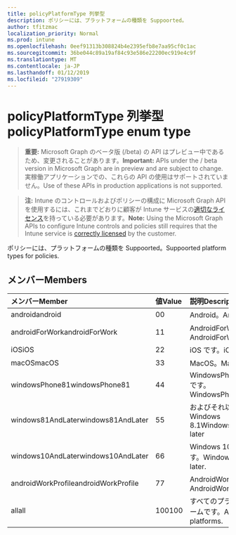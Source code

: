 ```yaml
---
title: policyPlatformType 列挙型
description: ポリシーには、プラットフォームの種類を Suppoorted。
author: tfitzmac
localization_priority: Normal
ms.prod: intune
ms.openlocfilehash: 0eef91313b308824b4e2395efb8e7aa95cf0c1ac
ms.sourcegitcommit: 36be044c89a19af84c93e586e22200ec919e4c9f
ms.translationtype: MT
ms.contentlocale: ja-JP
ms.lasthandoff: 01/12/2019
ms.locfileid: "27919309"
---
```

# <a name="policyplatformtype-enum-type"></a><span data-ttu-id="5a1fd-103">policyPlatformType 列挙型</span><span class="sxs-lookup"><span data-stu-id="5a1fd-103">policyPlatformType enum type</span></span>

> <span data-ttu-id="5a1fd-104">**重要:** Microsoft Graph のベータ版 (/beta) の API はプレビュー中であるため、変更されることがあります。</span><span class="sxs-lookup"><span data-stu-id="5a1fd-104">**Important:** APIs under the / beta version in Microsoft Graph are in preview and are subject to change.</span></span> <span data-ttu-id="5a1fd-105">実稼働アプリケーションでの、これらの API の使用はサポートされていません。</span><span class="sxs-lookup"><span data-stu-id="5a1fd-105">Use of these APIs in production applications is not supported.</span></span>

> <span data-ttu-id="5a1fd-106">**注:** Intune のコントロールおよびポリシーの構成に Microsoft Graph API を使用するには、これまでどおりに顧客が Intune サービスの[適切なライセンス](https://go.microsoft.com/fwlink/?linkid=839381)を持っている必要があります。</span><span class="sxs-lookup"><span data-stu-id="5a1fd-106">**Note:** Using the Microsoft Graph APIs to configure Intune controls and policies still requires that the Intune service is [correctly licensed](https://go.microsoft.com/fwlink/?linkid=839381) by the customer.</span></span>

<span data-ttu-id="5a1fd-107">ポリシーには、プラットフォームの種類を Suppoorted。</span><span class="sxs-lookup"><span data-stu-id="5a1fd-107">Suppoorted platform types for policies.</span></span>
## <a name="members"></a><span data-ttu-id="5a1fd-108">メンバー</span><span class="sxs-lookup"><span data-stu-id="5a1fd-108">Members</span></span>
|<span data-ttu-id="5a1fd-109">メンバー</span><span class="sxs-lookup"><span data-stu-id="5a1fd-109">Member</span></span>|<span data-ttu-id="5a1fd-110">値</span><span class="sxs-lookup"><span data-stu-id="5a1fd-110">Value</span></span>|<span data-ttu-id="5a1fd-111">説明</span><span class="sxs-lookup"><span data-stu-id="5a1fd-111">Description</span></span>|
|:---|:---|:---|
|<span data-ttu-id="5a1fd-112">android</span><span class="sxs-lookup"><span data-stu-id="5a1fd-112">android</span></span>|<span data-ttu-id="5a1fd-113">0</span><span class="sxs-lookup"><span data-stu-id="5a1fd-113">0</span></span>|<span data-ttu-id="5a1fd-114">Android。</span><span class="sxs-lookup"><span data-stu-id="5a1fd-114">Android.</span></span>|
|<span data-ttu-id="5a1fd-115">androidForWork</span><span class="sxs-lookup"><span data-stu-id="5a1fd-115">androidForWork</span></span>|<span data-ttu-id="5a1fd-116">1</span><span class="sxs-lookup"><span data-stu-id="5a1fd-116">1</span></span>|<span data-ttu-id="5a1fd-117">AndroidForWork。</span><span class="sxs-lookup"><span data-stu-id="5a1fd-117">AndroidForWork.</span></span>|
|<span data-ttu-id="5a1fd-118">iOS</span><span class="sxs-lookup"><span data-stu-id="5a1fd-118">iOS</span></span>|<span data-ttu-id="5a1fd-119">2</span><span class="sxs-lookup"><span data-stu-id="5a1fd-119">2</span></span>|<span data-ttu-id="5a1fd-120">iOS です。</span><span class="sxs-lookup"><span data-stu-id="5a1fd-120">iOS.</span></span>|
|<span data-ttu-id="5a1fd-121">macOS</span><span class="sxs-lookup"><span data-stu-id="5a1fd-121">macOS</span></span>|<span data-ttu-id="5a1fd-122">3</span><span class="sxs-lookup"><span data-stu-id="5a1fd-122">3</span></span>|<span data-ttu-id="5a1fd-123">MacOS。</span><span class="sxs-lookup"><span data-stu-id="5a1fd-123">MacOS.</span></span>|
|<span data-ttu-id="5a1fd-124">windowsPhone81</span><span class="sxs-lookup"><span data-stu-id="5a1fd-124">windowsPhone81</span></span>|<span data-ttu-id="5a1fd-125">4</span><span class="sxs-lookup"><span data-stu-id="5a1fd-125">4</span></span>|<span data-ttu-id="5a1fd-126">WindowsPhone 8.1 です。</span><span class="sxs-lookup"><span data-stu-id="5a1fd-126">WindowsPhone 8.1.</span></span>|
|<span data-ttu-id="5a1fd-127">windows81AndLater</span><span class="sxs-lookup"><span data-stu-id="5a1fd-127">windows81AndLater</span></span>|<span data-ttu-id="5a1fd-128">5</span><span class="sxs-lookup"><span data-stu-id="5a1fd-128">5</span></span>|<span data-ttu-id="5a1fd-129">およびそれ以降の Windows 8.1</span><span class="sxs-lookup"><span data-stu-id="5a1fd-129">Windows 8.1 and later</span></span>|
|<span data-ttu-id="5a1fd-130">windows10AndLater</span><span class="sxs-lookup"><span data-stu-id="5a1fd-130">windows10AndLater</span></span>|<span data-ttu-id="5a1fd-131">6</span><span class="sxs-lookup"><span data-stu-id="5a1fd-131">6</span></span>|<span data-ttu-id="5a1fd-132">Windows 10 以降です。</span><span class="sxs-lookup"><span data-stu-id="5a1fd-132">Windows 10 and later.</span></span>|
|<span data-ttu-id="5a1fd-133">androidWorkProfile</span><span class="sxs-lookup"><span data-stu-id="5a1fd-133">androidWorkProfile</span></span>|<span data-ttu-id="5a1fd-134">7</span><span class="sxs-lookup"><span data-stu-id="5a1fd-134">7</span></span>|<span data-ttu-id="5a1fd-135">AndroidWorkProfile。</span><span class="sxs-lookup"><span data-stu-id="5a1fd-135">AndroidWorkProfile.</span></span>|
|<span data-ttu-id="5a1fd-136">all</span><span class="sxs-lookup"><span data-stu-id="5a1fd-136">all</span></span>|<span data-ttu-id="5a1fd-137">100</span><span class="sxs-lookup"><span data-stu-id="5a1fd-137">100</span></span>|<span data-ttu-id="5a1fd-138">すべてのプラットフォームです。</span><span class="sxs-lookup"><span data-stu-id="5a1fd-138">All platforms.</span></span>|





